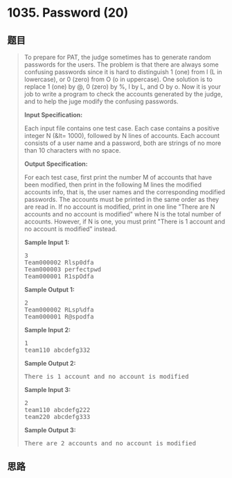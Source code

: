 <h1>1035. Password (20)</h1>

## 题目

> <div id="problemContent">
> <p>To prepare for PAT, the judge sometimes has to generate random passwords for the users.  The problem is that there are always some confusing passwords since it is hard to distinguish 1 (one) from l (L in lowercase), or 0 (zero) from O (o in uppercase).  One solution is to replace 1 (one) by @, 0 (zero) by %, l by L, and O by o.  Now it is your job to write a program to check the accounts generated by the judge, and to help the juge modify the confusing passwords.</p>
> <p><b>
> Input Specification:
> </b></p>
> <p>Each input file contains one test case.  Each case contains a positive integer N (&amp;lt= 1000), followed by N lines of accounts.  Each account consists of a user name and a password, both are strings of no more than 10 characters with no space.</p><p>
> </p><p><b>
> Output Specification:
> </b></p>
> <p>For each test case, first print the number M of accounts that have been modified, then print in the following M lines the modified accounts info, that is, the user names and the corresponding modified passwords.  The accounts must be printed in the same order as they are read in.  If no account is modified, print in one line "There are N accounts and no account is modified" where N is the total number of accounts.  However, if N is one, you must print "There is 1 account and no account is modified" instead.</p><p>
> <b>Sample Input 1:</b></p><pre>
> 3
> Team000002 Rlsp0dfa
> Team000003 perfectpwd
> Team000001 R1spOdfa
> </pre>
> <b>Sample Output 1:</b><pre>
> 2
> Team000002 RLsp%dfa
> Team000001 R@spodfa
> </pre>
> <b>Sample Input 2:</b><pre>
> 1
> team110 abcdefg332
> </pre>
> <b>Sample Output 2:</b><pre>
> There is 1 account and no account is modified
> </pre>
> <b>Sample Input 3:</b><pre>
> 2
> team110 abcdefg222
> team220 abcdefg333
> </pre>
> <b>Sample Output 3:</b><pre>
> There are 2 accounts and no account is modified
> </pre>
> </div>

## 思路

